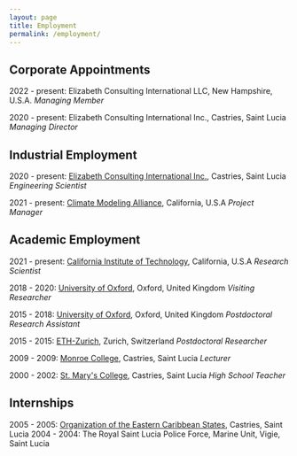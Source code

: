 ```yaml
---
layout: page
title: Employment
permalink: /employment/
---
```


## Corporate Appointments

2022 - present: Elizabeth Consulting International LLC, New Hampshire, U.S.A.
                *Managing Member*

2020 - present: Elizabeth Consulting International Inc., Castries, Saint Lucia
                *Managing Director*

## Industrial Employment

2020 - present: [Elizabeth Consulting International Inc.](https://www.ec-intl.com), Castries, Saint Lucia
                *Engineering Scientist*

2021 - present: [Climate Modeling Alliance](clima.caltech.edu), California, U.S.A
                *Project Manager*

## Academic Employment

2021 - present: [California Institute of Technology](https://www.caltech.edu), California, U.S.A
                *Research Scientist*

2018 - 2020:    [University of Oxford](https://www.physics.ox.ac.), Oxford, United Kingdom
                *Visiting Researcher*

2015 - 2018:    [University of Oxford](https://www.physics.ox.ac.uk/research/subdepartment/atmospheric-oceanic-and-planetary-physics), Oxford, United Kingdom
                *Postdoctoral Research Assistant*

2015 - 2015:    [ETH-Zurich](https://ethz.ch/en.html), Zurich, Switzerland
                *Postdoctoral Researcher*

2009 - 2009:    [Monroe College](https://www.monroecollege.edu/st-lucia-degree-programs), Castries, Saint Lucia
                *Lecturer*

2000 - 2002:    [St. Mary&#39;s College](https://en.wikipedia.org/wiki/Saint_Mary%27s_College_(Saint_Lucia)), Castries, Saint Lucia
                *High School Teacher*

## Internships

2005 - 2005:    [Organization of the Eastern Caribbean States](https://www.oecs.org/en/), Castries, Saint Lucia
2004 - 2004:    The Royal Saint Lucia Police Force, Marine Unit, Vigie, Saint Lucia
